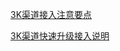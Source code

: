 

[3K渠道接入注意要点](https://github.com/KKKGame/3K-SDK/blob/master/3K%E6%B8%A0%E9%81%93%E6%8E%A5%E5%85%A5%E6%B3%A8%E6%84%8F%E8%A6%81%E7%82%B9.md)

[3K渠道快速升级接入说明](https://github.com/KKKGame/3K-SDK/blob/master/3K%E6%B8%A0%E9%81%93%E5%BF%AB%E9%80%9F%E5%8D%87%E7%BA%A7%E6%8E%A5%E5%85%A5%E8%AF%B4%E6%98%8E%E6%96%87%E6%A1%A3.md)